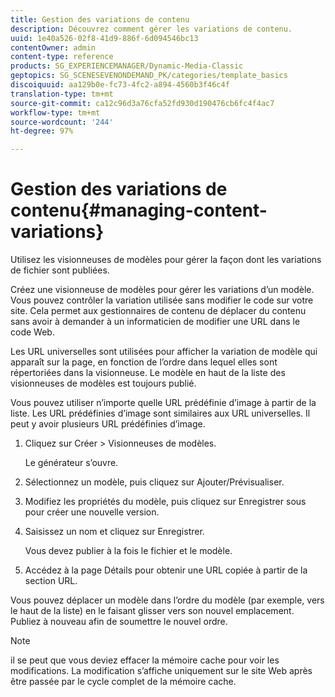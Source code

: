 ```yaml
---
title: Gestion des variations de contenu
description: Découvrez comment gérer les variations de contenu.
uuid: 1e40a526-02f8-41d9-886f-6d094546bc13
contentOwner: admin
content-type: reference
products: SG_EXPERIENCEMANAGER/Dynamic-Media-Classic
geptopics: SG_SCENESEVENONDEMAND_PK/categories/template_basics
discoiquuid: aa129b0e-fc73-4fc2-a894-4560b3f46c4f
translation-type: tm+mt
source-git-commit: ca12c96d3a76cfa52fd930d190476cb6fc4f4ac7
workflow-type: tm+mt
source-wordcount: '244'
ht-degree: 97%

---
```



# Gestion des variations de contenu{#managing-content-variations}

Utilisez les visionneuses de modèles pour gérer la façon dont les variations de fichier sont publiées.

Créez une visionneuse de modèles pour gérer les variations d’un modèle. Vous pouvez contrôler la variation utilisée sans modifier le code sur votre site. Cela permet aux gestionnaires de contenu de déplacer du contenu sans avoir à demander à un informaticien de modifier une URL dans le code Web.

Les URL universelles sont utilisées pour afficher la variation de modèle qui apparaît sur la page, en fonction de l’ordre dans lequel elles sont répertoriées dans la visionneuse. Le modèle en haut de la liste des visionneuses de modèles est toujours publié.

Vous pouvez utiliser n’importe quelle URL prédéfinie d’image à partir de la liste. Les URL prédéfinies d’image sont similaires aux URL universelles. Il peut y avoir plusieurs URL prédéfinies d’image.

1. Cliquez sur Créer > Visionneuses de modèles.

   Le générateur s’ouvre.

1. Sélectionnez un modèle, puis cliquez sur Ajouter/Prévisualiser.
1. Modifiez les propriétés du modèle, puis cliquez sur Enregistrer sous pour créer une nouvelle version.
1. Saisissez un nom et cliquez sur Enregistrer.

   Vous devez publier à la fois le fichier et le modèle.

1. Accédez à la page Détails pour obtenir une URL copiée à partir de la section URL.

Vous pouvez déplacer un modèle dans l’ordre du modèle (par exemple, vers le haut de la liste) en le faisant glisser vers son nouvel emplacement. Publiez à nouveau afin de soumettre le nouvel ordre.

>[!NOTE]
>
>il se peut que vous deviez effacer la mémoire cache pour voir les modifications. La modification s’affiche uniquement sur le site Web après être passée par le cycle complet de la mémoire cache.

